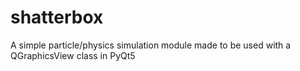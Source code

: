 # shatterbox
A simple particle/physics simulation module made to be used with a QGraphicsView class in PyQt5
